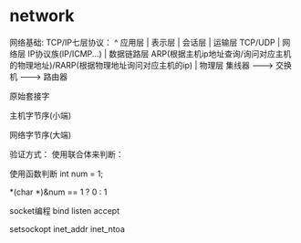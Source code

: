 # network
网络基础:
TCP/IP七层协议：
^ 应用层 
| 表示层 
| 会话层 
| 运输层 TCP/UDP
| 网络层 IP协议族(IP/ICMP...)
| 数据链路层 ARP(根据主机ip地址查询/询问对应主机的物理地址)/RARP(根据物理地址询问对应主机的ip)
| 物理层 集线器 ---> 交换机 ---> 路由器

原始套接字

主机字节序(小端)

网络字节序(大端)

验证方式：
使用联合体来判断：

使用函数判断
int num = 1;

*(char *)&num == 1 ? 0 : 1

socket编程
bind
listen
accept

setsockopt
inet_addr
inet_ntoa
